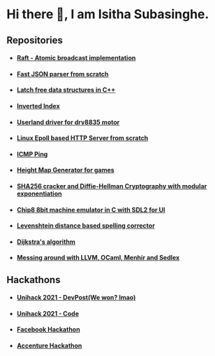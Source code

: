 Hi there 👋, I am Isitha Subasinghe. 
======

## Repositories
* #### [Raft - Atomic broadcast implementation](https://github.com/isubasinghe/sraft-rs)
* #### [Fast JSON parser from scratch](https://github.com/isubasinghe/pjson)
* #### [Latch free data structures in C++](https://github.com/isubasinghe/latch-free-ds)
* #### [Inverted Index](https://github.com/isubasinghe/qsearch)
* #### [Userland driver for drv8835 motor](https://github.com/isubasinghe/libdrv8835)
* #### [Linux Epoll based HTTP Server from scratch](https://github.com/isubasinghe/http-server)
* #### [ICMP Ping](https://github.com/isubasinghe/ping)
* #### [Height Map Generator for games](https://github.com/isubasinghe/HeightMapGenerator)
* #### [SHA256 cracker and Diffie-Hellman Cryptography with modular exponentiation ](https://github.com/isubasinghe/comp30023-2019-project-2)
* #### [Chip8 8bit machine emulator in C with SDL2 for UI](https://github.com/isubasinghe/chip8)
* #### [Levenshtein distance based spelling corrector](https://github.com/isubasinghe/COMP20007-ass2/tree/master/assignment2)
* #### [Dijkstra's algorithm](https://github.com/isubasinghe/COMP10002-ass2/blob/master/ass2-soln.c)
* #### [Messing around with LLVM, OCaml, Menhir and Sedlex](https://github.com/isubasinghe/mlang)

## Hackathons
* #### [Unihack 2021 - DevPost(We won? lmao)](https://devpost.com/software/scalr-ht4loi)
* #### [Unihack 2021 - Code](https://github.com/isubasinghe/unihack2021)
* #### [Facebook Hackathon](https://github.com/isubasinghe/fbhack-2019-frontend)
* #### [Accenture Hackathon](https://github.com/isubasinghe/bit-bankers)
